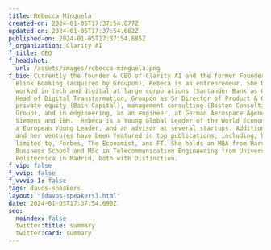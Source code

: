 ```yaml
---
title: Rebecca Minguela
created-on: 2024-01-05T17:37:54.677Z
updated-on: 2024-01-05T17:37:54.682Z
published-on: 2024-01-05T17:37:54.685Z
f_organization: Clarity AI
f_title: CEO
f_headshot:
  url: /assets/images/rebecca-minguela.png
f_bio: Currently the founder & CEO of Clarity AI and the former Founder & CEO of
  Blink Booking (acquired by Groupon), Rebeca is an entrepreneur. She has also
  worked in tech and digital at large corporations (Santander Bank as Global
  Head of Digital Transformation, Groupon as Sr Director of Product & Ops), in
  private equity (Bain Capital), management consulting (Boston Consulting
  Group), and in engineering, as an engineer, at German Aerospace Agency,
  Siemens and IBM.  Rebeca is a Young Global Leader of the World Economic Forum,
  a European Young Leader, and an advisor at several startups. Additionally, she
  and her ventures have been featured in top publications, including, but not
  limited to, Forbes, The Economist, and FT. She holds an MBA from Harvard
  Business School and MSc in Telecommunication Engineering from Universidad
  Politécnica in Madrid, both with Distinction.
f_vip: false
f_vvip: false
f_vvvip-1: false
tags: davos-speakers
layout: "[davos-speakers].html"
date: 2024-01-05T17:37:54.690Z
seo:
  noindex: false
  twitter:title: summary
  twitter:card: summary
---
```

